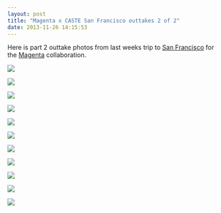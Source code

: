 ```yaml
---
layout: post
title: "Magenta x CASTE San Francisco outtakes 2 of 2"
date: 2013-11-26 14:15:53
---
```


<p>Here is part 2 outtake photos from last weeks trip to <a href="http://www.youtube.com/watch?v=n32-FRbLeI4">San Francisco</a> for the <a href="http://www.magentaskateboards.com/">Magenta</a> collaboration.</p>
<p><img src="http://media.tumblr.com/e63fd2cdac2a936408c83d6e80e0c9d0/tumblr_inline_mwvjifH4Sk1rf4blg.jpg"/></p>
<p><img src="http://media.tumblr.com/d1b4e051c7b296faf721b2af91ef26c5/tumblr_inline_mwvjiiG0sQ1rf4blg.jpg"/></p>
<p><img src="http://media.tumblr.com/ccd055c748d973a699a43943d3f1ac66/tumblr_inline_mwvjinmzJi1rf4blg.jpg"/></p>
<p><img src="http://media.tumblr.com/883e2654d1565110ed0712ffce0d97cd/tumblr_inline_mwvjirXXMr1rf4blg.jpg"/></p>
<p><img src="http://media.tumblr.com/419b35d67248e77e765f0ee2b2202cb6/tumblr_inline_mwvjivO1Sr1rf4blg.jpg"/></p>
<p><img src="http://media.tumblr.com/65e374d3a017ac5490c3f72e5acaf3e0/tumblr_inline_mwvjizQHfn1rf4blg.jpg"/></p>
<p><img src="http://media.tumblr.com/9d6cad48eb4b8f95ef3944ba73448946/tumblr_inline_mwvjj4h5Ji1rf4blg.jpg"/></p>
<p><img src="http://media.tumblr.com/9d147a6f8c9f2ce6b4299a282584978c/tumblr_inline_mwvjj8dDAC1rf4blg.jpg"/></p>
<p><img src="http://media.tumblr.com/7343f3160c5ce35963bf78733cfab64e/tumblr_inline_mwvjjejYnQ1rf4blg.jpg"/></p>
<p><img src="http://media.tumblr.com/659eb27ff43d5c3e9a76a319a25d2cf7/tumblr_inline_mwvjjhzloU1rf4blg.jpg"/></p>
<p><img src="http://media.tumblr.com/b349e425665cbf13ae97ff6da2adda28/tumblr_inline_mwvjjm1x3O1rf4blg.jpg"/></p>
